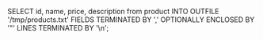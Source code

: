 SELECT id, name, price, description from product
  INTO OUTFILE '/tmp/products.txt'
  FIELDS TERMINATED BY ',' OPTIONALLY ENCLOSED BY '"'
  LINES TERMINATED BY '\n';